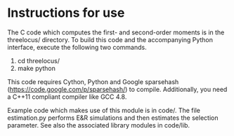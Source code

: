 Instructions for use
====================

The C code which computes the first- and second-order moments is in the
threelocus/ directory. To build this code and the accompanying Python
interface, execute the following two commands.

1. cd threelocus/
2. make python

This code requires Cython, Python and Google sparsehash
(https://code.google.com/p/sparsehash/) to compile. Additionally, you
need a C++11 compliant compiler like GCC 4.8.

Example code which makes use of this module is in code/. The file
estimation.py performs E&R simulations and then estimates the selection
parameter. See also the associated library modules in code/lib.
